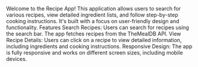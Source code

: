 Welcome to the Recipe App! This application allows users to search for various recipes, view detailed ingredient lists, and follow step-by-step cooking instructions. It's built with a focus on user-friendly design and functionality.
Features
Search Recipes: Users can search for recipes using the search bar. The app fetches recipes from the TheMealDB API.
View Recipe Details: Users can click on a recipe to view detailed information, including ingredients and cooking instructions.
Responsive Design: The app is fully responsive and works on different screen sizes, including mobile devices.
